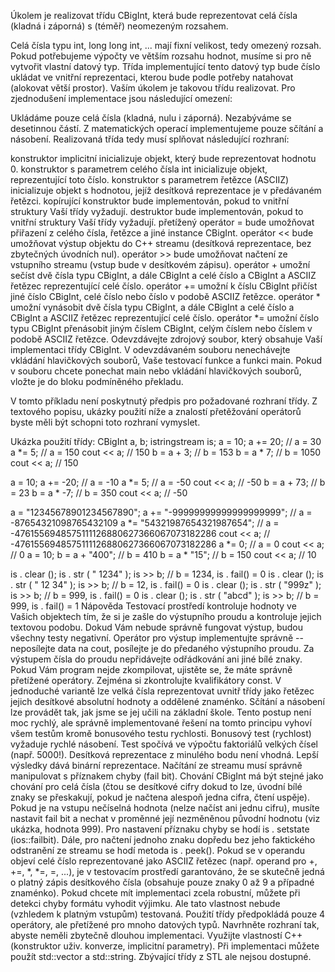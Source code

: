 Úkolem je realizovat třídu CBigInt, která bude reprezentovat celá čísla (kladná i záporná) s (téměř) neomezeným rozsahem.

Celá čísla typu int, long long int, ... mají fixní velikost, tedy omezený rozsah. Pokud potřebujeme výpočty ve větším rozsahu hodnot, musíme si pro ně vytvořit vlastní datový typ. Třída implementující tento datový typ bude číslo ukládat ve vnitřní reprezentaci, kterou bude podle potřeby natahovat (alokovat větší prostor). Vaším úkolem je takovou třídu realizovat. Pro zjednodušení implementace jsou následující omezení:

Ukládáme pouze celá čísla (kladná, nulu i záporná). Nezabýváme se desetinnou částí.
Z matematických operací implementujeme pouze sčítání a násobení.
Realizovaná třída tedy musí splňovat následující rozhraní:

konstruktor implicitní
inicializuje objekt, který bude reprezentovat hodnotu 0.
konstruktor s parametrem celého čísla int
inicializuje objekt, reprezentující toto číslo.
konstruktor s parametrem řetězce (ASCIIZ)
inicializuje objekt s hodnotou, jejíž desítková reprezentace je v předávaném řetězci.
kopírující konstruktor
bude implementován, pokud to vnitřní struktury Vaší třídy vyžadují.
destruktor
bude implementován, pokud to vnitřní struktury Vaší třídy vyžadují.
přetížený operátor =
bude umožňovat přiřazení z celého čísla, řetězce a jiné instance CBigInt.
operátor <<
bude umožňovat výstup objektu do C++ streamu (desítková reprezentace, bez zbytečných úvodních nul).
operátor >>
bude umožňovat načtení ze vstupního streamu (vstup bude v desítkovém zápisu).
operátor +
umožní sečíst dvě čísla typu CBigInt, a dále CBigInt a celé číslo a CBigInt a ASCIIZ řetězec reprezentující celé číslo.
operátor +=
umožní k číslu CBigInt přičíst jiné číslo CBigInt, celé číslo nebo číslo v podobě ASCIIZ řetězce.
operátor *
umožní vynásobit dvě čísla typu CBigInt, a dále CBigInt a celé číslo a CBigInt a ASCIIZ řetězec reprezentující celé číslo.
operátor *=
umožní číslo typu CBigInt přenásobit jiným číslem CBigInt, celým číslem nebo číslem v podobě ASCIIZ řetězce.
Odevzdávejte zdrojový soubor, který obsahuje Vaší implementaci třídy CBigInt. V odevzdávaném souboru nenechávejte vkládání hlavičkových souborů, Vaše testovací funkce a funkci main. Pokud v souboru chcete ponechat main nebo vkládání hlavičkových souborů, vložte je do bloku podmíněného překladu.

V tomto příkladu není poskytnutý předpis pro požadované rozhraní třídy. Z textového popisu, ukázky použití níže a znalostí přetěžování operátorů byste měli být schopni toto rozhraní vymyslet.

Ukázka použití třídy:
CBigInt       a, b;
istringstream is;
a = 10;
a += 20;  // a = 30 
a *= 5;  // a = 150 
cout << a;  // 150
b = a + 3;  // b = 153 
b = a * 7;  // b = 1050 
cout << a;  // 150

a = 10;
a += -20;  // a = -10 
a *= 5;  // a = -50 
cout << a;  // -50
b = a + 73;  // b = 23 
b = a * -7;  // b = 350 
cout << a;  // -50

a = "12345678901234567890";
a += "-99999999999999999999";  // a = -87654321098765432109 
a *= "54321987654321987654";  // a = -4761556948575111126880627366067073182286 
cout << a;  // -4761556948575111126880627366067073182286
a *= 0;  // a = 0 
cout << a;  // 0
a = 10;
b = a + "400";  // b = 410 
b = a * "15";  // b = 150 
cout << a;  // 10

is . clear ();
is . str ( " 1234" );
is >> b; // b = 1234, is . fail() = 0
is . clear ();
is . str ( " 12 34" );
is >> b; // b = 12, is . fail() = 0
is . clear ();
is . str ( "999z" );
is >> b; // b = 999, is . fail() = 0
is . clear ();
is . str ( "abcd" );
is >> b; // b = 999, is . fail() = 1
Nápověda
Testovací prostředí kontroluje hodnoty ve Vašich objektech tím, že si je zašle do výstupního proudu a kontroluje jejich textovou podobu. Dokud Vám nebude správně fungovat výstup, budou všechny testy negativní.
Operátor pro výstup implementujte správně -- neposílejte data na cout, posílejte je do předaného výstupního proudu. Za výstupem čísla do proudu nepřidávejte odřádkování ani jiné bílé znaky.
Pokud Vám program nejde zkompilovat, ujistěte se, že máte správně přetížené operátory. Zejména si zkontrolujte kvalifikátory const.
V jednoduché variantě lze velká čísla reprezentovat uvnitř třídy jako řetězec jejich desítkové absolutní hodnoty a oddělené znaménko. Sčítání a násobení lze provádět tak, jak jsme se jej učili na základní škole. Tento postup není moc rychlý, ale správně implementované řešení na tomto principu vyhoví všem testům kromě bonusového testu rychlosti.
Bonusový test (rychlost) vyžaduje rychlé násobení. Test spočívá ve výpočtu faktoriálů velkých čísel (např. 5000!). Desítková reprezentace z minulého bodu není vhodná. Lepší výsledky dává binární reprezentace.
Načítání ze streamu musí správně manipulovat s příznakem chyby (fail bit). Chování CBigInt má být stejné jako chování pro celá čísla (čtou se desítkové cifry dokud to lze, úvodní bílé znaky se přeskakují, pokud je načtena alespoň jedna cifra, čtení uspěje). Pokud je na vstupu nečíselná hodnota (nelze načíst ani jednu cifru), musíte nastavit fail bit a nechat v proměnné její nezměněnou původní hodnotu (viz ukázka, hodnota 999). Pro nastavení příznaku chyby se hodí is . setstate (ios::failbit). Dále, pro načtení jednoho znaku dopředu bez jeho faktického odstranění ze streamu se hodí metoda is . peek().
Pokud se v operandu objeví celé číslo reprezentované jako ASCIIZ řetězec (např. operand pro +, +=, *, *=, =, ...), je v testovacím prostředí garantováno, že se skutečně jedná o platný zápis desítkového čísla (obsahuje pouze znaky 0 až 9 a případné znaménko). Pokud chcete mít implementaci zcela robustní, můžete při detekci chyby formátu vyhodit výjimku. Ale tato vlastnost nebude (vzhledem k platným vstupům) testovaná.
Použití třídy předpokládá pouze 4 operátory, ale přetížené pro mnoho datových typů. Navrhněte rozhraní tak, abyste neměli zbytečně dlouhou implementaci. Využijte vlastností C++ (konstruktor uživ. konverze, implicitní parametry).
Při implementaci můžete použít std::vector a std::string. Zbývající třídy z STL ale nejsou dostupné.